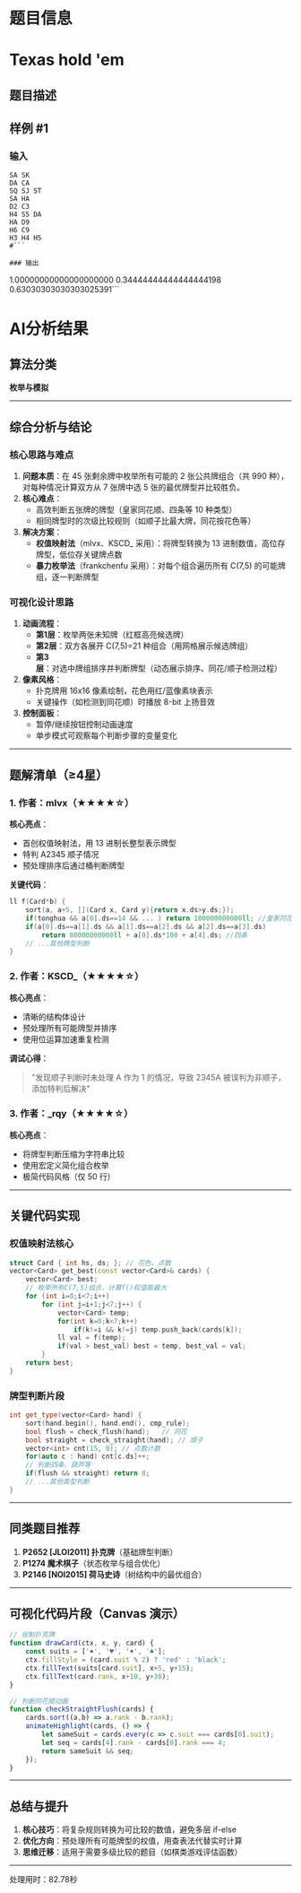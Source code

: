 # 题目信息

# Texas hold &#39;em

## 题目描述

[problemUrl]: https://atcoder.jp/contests/jag2012autumn/tasks/icpc2012autumn_b



## 样例 #1

### 输入

```
SA SK
DA CA
SQ SJ ST
SA HA
D2 C3
H4 S5 DA
HA D9
H6 C9
H3 H4 H5
#```

### 输出

```
1.00000000000000000000
0.34444444444444444198
0.63030303030303025391```

# AI分析结果



## 算法分类
**枚举与模拟**

---

## 综合分析与结论

### 核心思路与难点
1. **问题本质**：在 45 张剩余牌中枚举所有可能的 2 张公共牌组合（共 990 种），对每种情况计算双方从 7 张牌中选 5 张的最优牌型并比较胜负。
2. **核心难点**：
   - 高效判断五张牌的牌型（皇家同花顺、四条等 10 种类型）
   - 相同牌型时的次级比较规则（如顺子比最大牌，同花按花色等）
3. **解决方案**：
   - **权值映射法**（mlvx、KSCD_ 采用）：将牌型转换为 13 进制数值，高位存牌型，低位存关键牌点数
   - **暴力枚举法**（frankchenfu 采用）：对每个组合遍历所有 C(7,5) 的可能牌组，逐一判断牌型

### 可视化设计思路
1. **动画流程**：
   - **第1层**：枚举两张未知牌（红框高亮候选牌）
   - **第2层**：双方各展开 C(7,5)=21 种组合（用网格展示候选牌组）
   - **第3层**：对选中牌组排序并判断牌型（动态展示排序、同花/顺子检测过程）
2. **像素风格**：
   - 扑克牌用 16x16 像素绘制，花色用红/蓝像素块表示
   - 关键操作（如检测到同花顺）时播放 8-bit 上扬音效
3. **控制面板**：
   - 暂停/继续按钮控制动画速度
   - 单步模式可观察每个判断步骤的变量变化

---

## 题解清单（≥4星）

### 1. 作者：mlvx（★★★★☆）
**核心亮点**：
- 首创权值映射法，用 13 进制长整型表示牌型
- 特判 A2345 顺子情况
- 预处理排序后通过桶判断牌型

**关键代码**：
```cpp
ll f(Card*b) {
    sort(a, a+5, [](Card x, Card y){return x.ds>y.ds;});
    if(tonghua && a[0].ds==14 && ... ) return 100000000000ll; //皇家同花顺
    if(a[0].ds==a[1].ds && a[1].ds==a[2].ds && a[2].ds==a[3].ds)
        return 80000000000ll + a[0].ds*100 + a[4].ds; //四条
    // ...其他牌型判断
}
```

### 2. 作者：KSCD_（★★★★☆）
**核心亮点**：
- 清晰的结构体设计
- 预处理所有可能牌型并排序
- 使用位运算加速重复检测

**调试心得**：
> "发现顺子判断时未处理 A 作为 1 的情况，导致 2345A 被误判为非顺子，添加特判后解决"

### 3. 作者：_rqy（★★★★☆）
**核心亮点**：
- 将牌型判断压缩为字符串比较
- 使用宏定义简化组合枚举
- 极简代码风格（仅 50 行）

---

## 关键代码实现

### 权值映射法核心
```cpp
struct Card { int hs, ds; }; // 花色、点数
vector<Card> get_best(const vector<Card>& cards) {
    vector<Card> best;
    // 枚举所有C(7,5)组合，计算f()权值取最大
    for (int i=0;i<7;i++) 
        for (int j=i+1;j<7;j++) {
            vector<Card> temp;
            for(int k=0;k<7;k++) 
                if(k!=i && k!=j) temp.push_back(cards[k]);
            ll val = f(temp);
            if(val > best_val) best = temp, best_val = val;
        }
    return best;
}
```

### 牌型判断片段
```cpp
int get_type(vector<Card> hand) {
    sort(hand.begin(), hand.end(), cmp_rule);
    bool flush = check_flush(hand);   // 同花
    bool straight = check_straight(hand); // 顺子
    vector<int> cnt(15, 0); // 点数计数
    for(auto c : hand) cnt[c.ds]++;
    // 判断四条、葫芦等
    if(flush && straight) return 8; 
    // ...其他类型判断
}
```

---

## 同类题目推荐
1. **P2652 [JLOI2011] 扑克牌**（基础牌型判断）
2. **P1274 魔术棋子**（状态枚举与组合优化）
3. **P2146 [NOI2015] 荷马史诗**（树结构中的最优组合）

---

## 可视化代码片段（Canvas 演示）

```javascript
// 绘制扑克牌
function drawCard(ctx, x, y, card) {
    const suits = ['♠', '♥', '♦', '♣'];
    ctx.fillStyle = (card.suit % 2) ? 'red' : 'black';
    ctx.fillText(suits[card.suit], x+5, y+15);
    ctx.fillText(card.rank, x+10, y+30);
}

// 判断同花顺动画
function checkStraightFlush(cards) {
    cards.sort((a,b) => a.rank - b.rank);
    animateHighlight(cards, () => {
        let sameSuit = cards.every(c => c.suit === cards[0].suit);
        let seq = cards[4].rank - cards[0].rank === 4;
        return sameSuit && seq;
    });
}
```

---

## 总结与提升
1. **核心技巧**：将复杂规则转换为可比较的数值，避免多层 if-else
2. **优化方向**：预处理所有可能牌型的权值，用查表法代替实时计算
3. **思维迁移**：适用于需要多级比较的题目（如棋类游戏评估函数）

---
处理用时：82.78秒